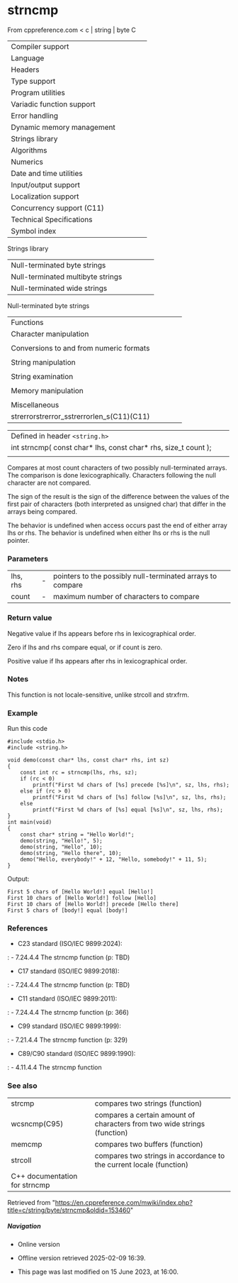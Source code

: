 # strncmp

From cppreference.com
< c‎ | string‎ | byte
 C

|  |  |  |  |  |
| --- | --- | --- | --- | --- |
| Compiler support | | | | |
| Language | | | | |
| Headers | | | | |
| Type support | | | | |
| Program utilities | | | | |
| Variadic function support | | | | |
| Error handling | | | | |
| Dynamic memory management | | | | |
| Strings library | | | | |
| Algorithms | | | | |
| Numerics | | | | |
| Date and time utilities | | | | |
| Input/output support | | | | |
| Localization support | | | | |
| Concurrency support (C11) | | | | |
| Technical Specifications | | | | |
| Symbol index | | | | |

 Strings library

|  |  |  |  |  |
| --- | --- | --- | --- | --- |
| Null-terminated byte strings | | | | |
| Null-terminated multibyte strings | | | | |
| Null-terminated wide strings | | | | |

 Null-terminated byte strings

|  |  |  |  |  |
| --- | --- | --- | --- | --- |
| Functions | | | | |
| Character manipulation | | | | |
| |  |  |  |  |  | | --- | --- | --- | --- | --- | | isalnum | | | | | | isalpha | | | | | | islower | | | | | | isupper | | | | | | isdigit | | | | | | isxdigit | | | | | | isblank(C99) | | | | | | |  |  |  |  |  | | --- | --- | --- | --- | --- | | iscntrl | | | | | | isgraph | | | | | | isspace | | | | | | isprint | | | | | | ispunct | | | | | | tolower | | | | | | toupper | | | | | |
| Conversions to and from numeric formats | | | | |
| |  |  |  |  |  | | --- | --- | --- | --- | --- | | atoiatolatoll(C99) | | | | | | atof | | | | | | strtolstrtoll(C99) | | | | | | strtoulstrtoull(C99) | | | | | | |  |  |  |  |  | | --- | --- | --- | --- | --- | | strtoimaxstrtoumax(C99)(C99) | | | | | | strtofstrtodstrtold(C99)(C99) | | | | | | strfromfstrfromdstrfroml(C23)(C23)(C23) | | | | | |
| String manipulation | | | | |
| |  |  |  |  |  | | --- | --- | --- | --- | --- | | strcpystrcpy_s(C11) | | | | | | strncpystrncpy_s(C11) | | | | | | strcatstrcat_s(C11) | | | | | | |  |  |  |  |  | | --- | --- | --- | --- | --- | | strncatstrncat_s(C11) | | | | | | strxfrm | | | | | | strdup(C23) | | | | | | strndup(C23) | | | | | |  | | | | | |
| String examination | | | | |
| |  |  |  |  |  | | --- | --- | --- | --- | --- | | strlenstrnlen_s(C11) | | | | | | strcmp | | | | | | ****strncmp**** | | | | | | strcoll | | | | | | strchr | | | | | | strrchr | | | | | | |  |  |  |  |  | | --- | --- | --- | --- | --- | | strspn | | | | | | strcspn | | | | | | strpbrk | | | | | | strstr | | | | | | strtokstrtok_s(C11) | | | | | |  | | | | | |
| Memory manipulation | | | | |
| |  |  |  |  |  | | --- | --- | --- | --- | --- | | memchr | | | | | | memcmp | | | | | | memsetmemset_explicitmemset_s(C23)(C11) | | | | | | |  |  |  |  |  | | --- | --- | --- | --- | --- | | memcpymemcpy_s(C11) | | | | | | memmovememmove_s(C11) | | | | | | memccpy(C23) | | | | | |
| Miscellaneous | | | | |
| strerrorstrerror_sstrerrorlen_s(C11)(C11) | | | | |

|  |  |  |
| --- | --- | --- |
| Defined in header `<string.h>` |  |  |
| int strncmp( const char\* lhs, const char\* rhs, size_t count ); |  |  |
|  |  |  |

Compares at most count characters of two possibly null-terminated arrays. The comparison is done lexicographically. Characters following the null character are not compared.

The sign of the result is the sign of the difference between the values of the first pair of characters (both interpreted as unsigned char) that differ in the arrays being compared.

The behavior is undefined when access occurs past the end of either array lhs or rhs. The behavior is undefined when either lhs or rhs is the null pointer.

### Parameters

|  |  |  |
| --- | --- | --- |
| lhs, rhs | - | pointers to the possibly null-terminated arrays to compare |
| count | - | maximum number of characters to compare |

### Return value

Negative value if lhs appears before rhs in lexicographical order.

Zero if lhs and rhs compare equal, or if count is zero.

Positive value if lhs appears after rhs in lexicographical order.

### Notes

This function is not locale-sensitive, unlike strcoll and strxfrm.

### Example

Run this code

```
#include <stdio.h>
#include <string.h>
 
void demo(const char* lhs, const char* rhs, int sz)
{
    const int rc = strncmp(lhs, rhs, sz);
    if (rc < 0)
        printf("First %d chars of [%s] precede [%s]\n", sz, lhs, rhs);
    else if (rc > 0)
        printf("First %d chars of [%s] follow [%s]\n", sz, lhs, rhs);
    else
        printf("First %d chars of [%s] equal [%s]\n", sz, lhs, rhs);
}
int main(void)
{
    const char* string = "Hello World!";
    demo(string, "Hello!", 5);
    demo(string, "Hello", 10);
    demo(string, "Hello there", 10);
    demo("Hello, everybody!" + 12, "Hello, somebody!" + 11, 5);
}

```

Output:

```
First 5 chars of [Hello World!] equal [Hello!]
First 10 chars of [Hello World!] follow [Hello]
First 10 chars of [Hello World!] precede [Hello there]
First 5 chars of [body!] equal [body!]

```

### References

- C23 standard (ISO/IEC 9899:2024):

:   - 7.24.4.4 The strncmp function (p: TBD)

- C17 standard (ISO/IEC 9899:2018):

:   - 7.24.4.4 The strncmp function (p: TBD)

- C11 standard (ISO/IEC 9899:2011):

:   - 7.24.4.4 The strncmp function (p: 366)

- C99 standard (ISO/IEC 9899:1999):

:   - 7.21.4.4 The strncmp function (p: 329)

- C89/C90 standard (ISO/IEC 9899:1990):

:   - 4.11.4.4 The strncmp function

### See also

|  |  |
| --- | --- |
| strcmp | compares two strings   (function) |
| wcsncmp(C95) | compares a certain amount of characters from two wide strings   (function) |
| memcmp | compares two buffers   (function) |
| strcoll | compares two strings in accordance to the current locale   (function) |
| C++ documentation for strncmp | |

Retrieved from "<https://en.cppreference.com/mwiki/index.php?title=c/string/byte/strncmp&oldid=153460>"

##### Navigation

- Online version
- Offline version retrieved 2025-02-09 16:39.

- This page was last modified on 15 June 2023, at 16:00.
